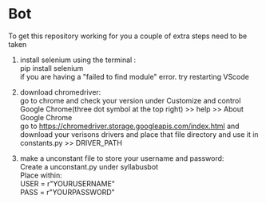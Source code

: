 # Bot

To get this repository working for you a couple of extra steps need to be taken

1. install selenium using the terminal :  
    pip install selenium  
    if you are having a "failed to find module" error. try restarting VScode

2. download chromedriver:  
    go to chrome and check your version under Customize and control Google Chrome(three dot symbol at the top right) >> help >> About Google Chrome  
    go to https://chromedriver.storage.googleapis.com/index.html and download your verisons drivers and place that file directory and use it in constants.py >> DRIVER_PATH

3. make a unconstant file to store your username and password:  
    Create a unconstant.py under syllabusbot  
    Place within:  
        USER = r"YOURUSERNAME"  
        PASS = r"YOURPASSWORD"  
